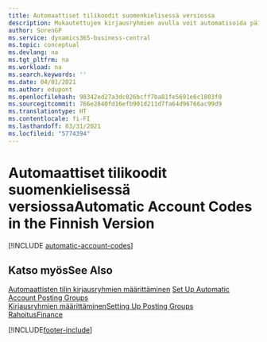 ```yaml
---
title: Automaattiset tilikoodit suomenkielisessä versiossa
description: Mukautettujen kirjausryhmien avulla voit automatisoida päiväkirjojen, myyntiasiakirjojen tai ostoasiakirjojen toistuvat tapahtumat suomenkielisessä versiossa.
author: SorenGP
ms.service: dynamics365-business-central
ms.topic: conceptual
ms.devlang: na
ms.tgt_pltfrm: na
ms.workload: na
ms.search.keywords: ''
ms.date: 04/01/2021
ms.author: edupont
ms.openlocfilehash: 98342ed27a3dc026bcff7ba81fe5691e6c1803f0
ms.sourcegitcommit: 766e2840fd16efb901d211d7fa64d96766ac99d9
ms.translationtype: HT
ms.contentlocale: fi-FI
ms.lasthandoff: 03/31/2021
ms.locfileid: "5774394"
---
```

# <a name="automatic-account-codes-in-the-finnish-version"></a><span data-ttu-id="fe77a-103">Automaattiset tilikoodit suomenkielisessä versiossa</span><span class="sxs-lookup"><span data-stu-id="fe77a-103">Automatic Account Codes in the Finnish Version</span></span>

[!INCLUDE [automatic-account-codes](../includes/FISE/automatic-account-codes.md)]

## <a name="see-also"></a><span data-ttu-id="fe77a-104">Katso myös</span><span class="sxs-lookup"><span data-stu-id="fe77a-104">See Also</span></span>

<span data-ttu-id="fe77a-105">[Automaattisten tilin kirjausryhmien määrittäminen](how-to-set-up-automatic-account-posting-groups.md) </span><span class="sxs-lookup"><span data-stu-id="fe77a-105">[Set Up Automatic Account Posting Groups](how-to-set-up-automatic-account-posting-groups.md) </span></span>  
[<span data-ttu-id="fe77a-106">Kirjausryhmien määrittäminen</span><span class="sxs-lookup"><span data-stu-id="fe77a-106">Setting Up Posting Groups</span></span>](../../finance-posting-groups.md)  
[<span data-ttu-id="fe77a-107">Rahoitus</span><span class="sxs-lookup"><span data-stu-id="fe77a-107">Finance</span></span>](../../finance.md)  


[!INCLUDE[footer-include](../../includes/footer-banner.md)]